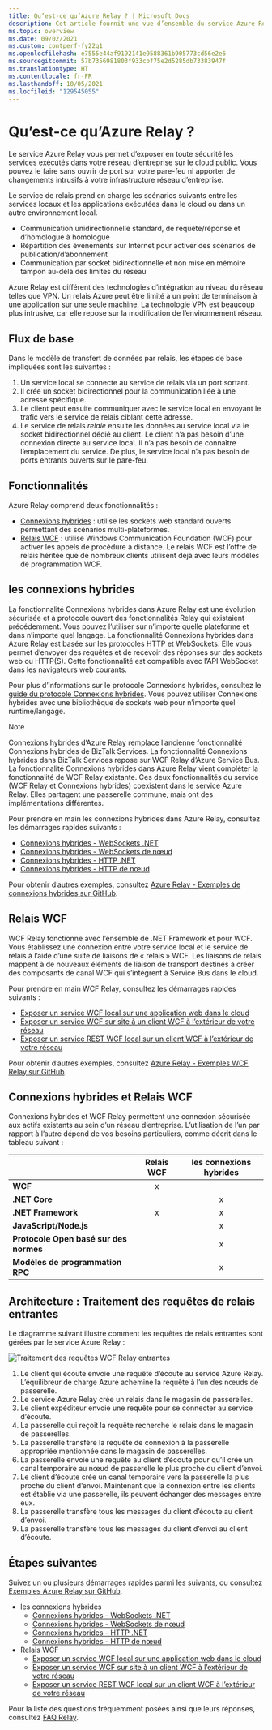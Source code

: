 ```yaml
---
title: Qu’est-ce qu’Azure Relay ? | Microsoft Docs
description: Cet article fournit une vue d’ensemble du service Azure Relay, qui vous permet de développer des applications cloud qui utilisent des services locaux exécutés dans votre réseau d’entreprise sans ouvrir de connexion de pare-feu ni apporter de modifications intrusives à votre infrastructure réseau.
ms.topic: overview
ms.date: 09/02/2021
ms.custom: contperf-fy22q1
ms.openlocfilehash: e7555e44af9192141e9588361b905773cd56e2e6
ms.sourcegitcommit: 57b7356981803f933cbf75e2d5285db73383947f
ms.translationtype: HT
ms.contentlocale: fr-FR
ms.lasthandoff: 10/05/2021
ms.locfileid: "129545055"
---
```

# <a name="what-is-azure-relay"></a>Qu’est-ce qu’Azure Relay ?
Le service Azure Relay vous permet d’exposer en toute sécurité les services exécutés dans votre réseau d’entreprise sur le cloud public. Vous pouvez le faire sans ouvrir de port sur votre pare-feu ni apporter de changements intrusifs à votre infrastructure réseau d’entreprise. 

Le service de relais prend en charge les scénarios suivants entre les services locaux et les applications exécutées dans le cloud ou dans un autre environnement local. 

- Communication unidirectionnelle standard, de requête/réponse et d’homologue à homologue 
- Répartition des événements sur Internet pour activer des scénarios de publication/d’abonnement 
- Communication par socket bidirectionnelle et non mise en mémoire tampon au-delà des limites du réseau

Azure Relay est différent des technologies d’intégration au niveau du réseau telles que VPN. Un relais Azure peut être limité à un point de terminaison à une application sur une seule machine. La technologie VPN est beaucoup plus intrusive, car elle repose sur la modification de l’environnement réseau. 

## <a name="basic-flow"></a>Flux de base
Dans le modèle de transfert de données par relais, les étapes de base impliquées sont les suivantes :

1. Un service local se connecte au service de relais via un port sortant. 
2. Il crée un socket bidirectionnel pour la communication liée à une adresse spécifique. 
3. Le client peut ensuite communiquer avec le service local en envoyant le trafic vers le service de relais ciblant cette adresse. 
4. Le service de relais *relaie* ensuite les données au service local via le socket bidirectionnel dédié au client. Le client n’a pas besoin d’une connexion directe au service local. Il n’a pas besoin de connaître l’emplacement du service. De plus, le service local n’a pas besoin de ports entrants ouverts sur le pare-feu.


## <a name="features"></a>Fonctionnalités 
Azure Relay comprend deux fonctionnalités :

- [Connexions hybrides](#hybrid-connections) : utilise les sockets web standard ouverts permettant des scénarios multi-plateformes.
- [Relais WCF](#wcf-relay) : utilise Windows Communication Foundation (WCF) pour activer les appels de procédure à distance. Le relais WCF est l’offre de relais héritée que de nombreux clients utilisent déjà avec leurs modèles de programmation WCF.

## <a name="hybrid-connections"></a>les connexions hybrides

La fonctionnalité Connexions hybrides dans Azure Relay est une évolution sécurisée et à protocole ouvert des fonctionnalités Relay qui existaient précédemment. Vous pouvez l’utiliser sur n’importe quelle plateforme et dans n’importe quel langage. La fonctionnalité Connexions hybrides dans Azure Relay est basée sur les protocoles HTTP et WebSockets. Elle vous permet d’envoyer des requêtes et de recevoir des réponses sur des sockets web ou HTTP(S). Cette fonctionnalité est compatible avec l’API WebSocket dans les navigateurs web courants. 

Pour plus d’informations sur le protocole Connexions hybrides, consultez le [guide du protocole Connexions hybrides](relay-hybrid-connections-protocol.md). Vous pouvez utiliser Connexions hybrides avec une bibliothèque de sockets web pour n’importe quel runtime/langage.

> [!NOTE]
> Connexions hybrides d’Azure Relay remplace l’ancienne fonctionnalité Connexions hybrides de BizTalk Services. La fonctionnalité Connexions hybrides dans BizTalk Services repose sur WCF Relay d’Azure Service Bus. La fonctionnalité Connexions hybrides dans Azure Relay vient compléter la fonctionnalité de WCF Relay existante. Ces deux fonctionnalités du service (WCF Relay et Connexions hybrides) coexistent dans le service Azure Relay. Elles partagent une passerelle commune, mais ont des implémentations différentes.

Pour prendre en main les connexions hybrides dans Azure Relay, consultez les démarrages rapides suivants : 

- [Connexions hybrides - WebSockets .NET](relay-hybrid-connections-dotnet-get-started.md)
- [Connexions hybrides - WebSockets de nœud](relay-hybrid-connections-node-get-started.md)
- [Connexions hybrides - HTTP .NET](relay-hybrid-connections-http-requests-dotnet-get-started.md)
- [Connexions hybrides - HTTP de nœud](relay-hybrid-connections-http-requests-node-get-started.md)

Pour obtenir d’autres exemples, consultez [Azure Relay - Exemples de connexions hybrides sur GitHub](https://github.com/Azure/azure-relay/tree/master/samples/hybrid-connections).

## <a name="wcf-relay"></a>Relais WCF
WCF Relay fonctionne avec l’ensemble de .NET Framework et pour WCF. Vous établissez une connexion entre votre service local et le service de relais à l’aide d’une suite de liaisons de « relais » WCF. Les liaisons de relais mappent à de nouveaux éléments de liaison de transport destinés à créer des composants de canal WCF qui s’intègrent à Service Bus dans le cloud.

Pour prendre en main WCF Relay, consultez les démarrages rapides suivants : 

- [Exposer un service WCF local sur une application web dans le cloud](service-bus-dotnet-hybrid-app-using-service-bus-relay.md)
- [Exposer un service WCF sur site à un client WCF à l’extérieur de votre réseau](service-bus-relay-tutorial.md)
- [Exposer un service REST WCF local sur un client WCF à l’extérieur de votre réseau](service-bus-relay-rest-tutorial.md)

Pour obtenir d’autres exemples, consultez [Azure Relay - Exemples WCF Relay sur GitHub](https://github.com/Azure/azure-relay/tree/master/samples/wcf-relay).

## <a name="hybrid-connections-vs-wcf-relay"></a>Connexions hybrides et Relais WCF
Connexions hybrides et WCF Relay permettent une connexion sécurisée aux actifs existants au sein d’un réseau d’entreprise. L’utilisation de l’un par rapport à l’autre dépend de vos besoins particuliers, comme décrit dans le tableau suivant :

|  | Relais WCF | les connexions hybrides |
| --- |:---:|:---:|
| **WCF** |x | |
| **.NET Core** | |x |
| **.NET Framework** |x |x |
| **JavaScript/Node.js** | |x |
| **Protocole Open basé sur des normes** | |x |
| **Modèles de programmation RPC** | |x |

## <a name="architecture-processing-of-incoming-relay-requests"></a>Architecture : Traitement des requêtes de relais entrantes
Le diagramme suivant illustre comment les requêtes de relais entrantes sont gérées par le service Azure Relay :

![Traitement des requêtes WCF Relay entrantes](./media/relay-what-is-it/ic690645.png)

1. Le client qui écoute envoie une requête d’écoute au service Azure Relay. L’équilibreur de charge Azure achemine la requête à l’un des nœuds de passerelle. 
2. Le service Azure Relay crée un relais dans le magasin de passerelles. 
3. Le client expéditeur envoie une requête pour se connecter au service d’écoute. 
4. La passerelle qui reçoit la requête recherche le relais dans le magasin de passerelles. 
5. La passerelle transfère la requête de connexion à la passerelle appropriée mentionnée dans le magasin de passerelles. 
6. La passerelle envoie une requête au client d’écoute pour qu’il crée un canal temporaire au nœud de passerelle le plus proche du client d’envoi. 
7. Le client d’écoute crée un canal temporaire vers la passerelle la plus proche du client d’envoi. Maintenant que la connexion entre les clients est établie via une passerelle, ils peuvent échanger des messages entre eux. 
8. La passerelle transfère tous les messages du client d’écoute au client d’envoi. 
9. La passerelle transfère tous les messages du client d’envoi au client d’écoute.  

## <a name="next-steps"></a>Étapes suivantes
Suivez un ou plusieurs démarrages rapides parmi les suivants, ou consultez [Exemples Azure Relay sur GitHub](https://github.com/Azure/azure-relay/tree/master/samples).

- les connexions hybrides
    - [Connexions hybrides - WebSockets .NET](relay-hybrid-connections-dotnet-get-started.md)
    - [Connexions hybrides - WebSockets de nœud](relay-hybrid-connections-node-get-started.md)
    - [Connexions hybrides - HTTP .NET](relay-hybrid-connections-http-requests-dotnet-get-started.md)
    - [Connexions hybrides - HTTP de nœud](relay-hybrid-connections-http-requests-node-get-started.md)
- Relais WCF
    - [Exposer un service WCF local sur une application web dans le cloud](service-bus-dotnet-hybrid-app-using-service-bus-relay.md)
    - [Exposer un service WCF sur site à un client WCF à l’extérieur de votre réseau](service-bus-relay-tutorial.md)
    - [Exposer un service REST WCF local sur un client WCF à l’extérieur de votre réseau](service-bus-relay-rest-tutorial.md)

Pour la liste des questions fréquemment posées ainsi que leurs réponses, consultez [FAQ Relay](relay-faq.yml).

